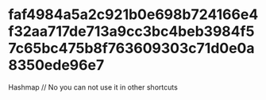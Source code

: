 # faf4984a5a2c921b0e698b724166e4f32aa717de713a9cc3bc4beb3984f57c65bc475b8f763609303c71d0e0a8350ede96e7
Hashmap 
// No you can not use it in other shortcuts

